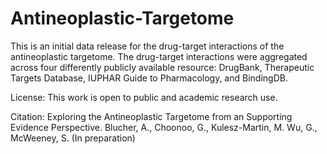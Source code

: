# Antineoplastic-Targetome
This is an initial data release for the drug-target interactions of the antineoplastic targetome. The drug-target interactions were aggregated across four differently publicly available resource: DrugBank, Therapeutic Targets Database, IUPHAR Guide to Pharmacology, and BindingDB. 

License:
This work is open to public and academic research use. 

Citation:
Exploring the Antineoplastic Targetome from an Supporting Evidence Perspective. Blucher, A., Choonoo, G., Kulesz-Martin, M. Wu, G., McWeeney, S. (In preparation)
